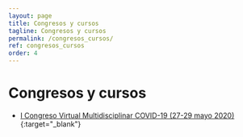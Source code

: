 ```yaml
---
layout: page
title: Congresos y cursos
tagline: Congresos y cursos
permalink: /congresos_cursos/
ref: congresos_cursos
order: 4
---
```

# Congresos y cursos 

* [I Congreso Virtual Multidisciplinar COVID-19 (27-29 mayo 2020)](https://www.congresocovid.es){:target="_blank"}